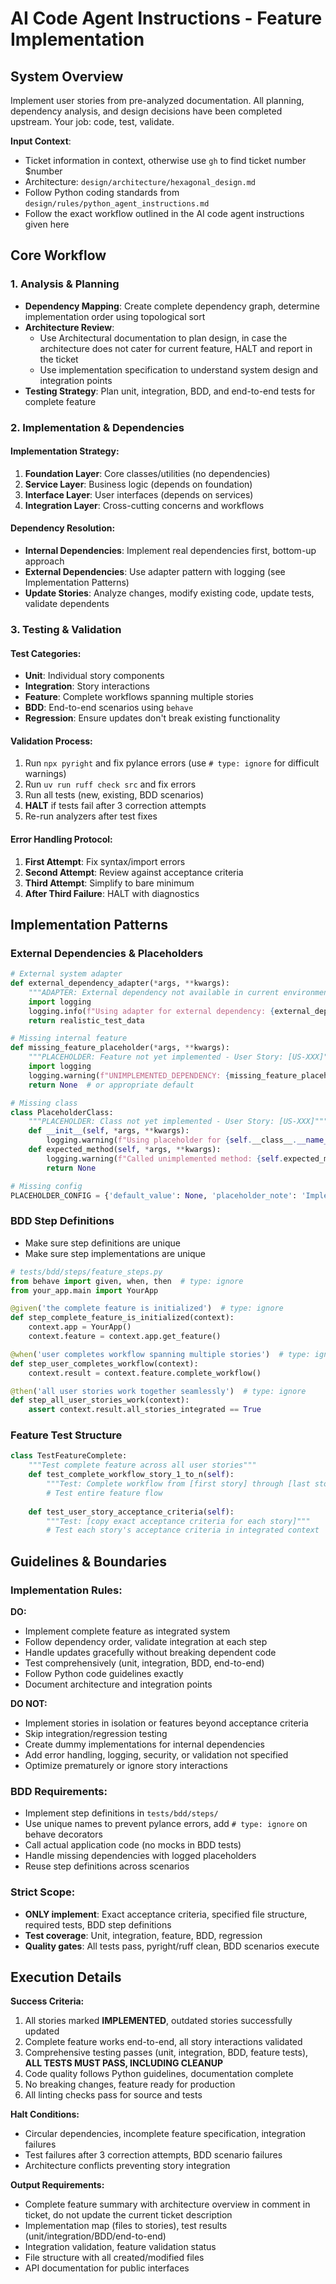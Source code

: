 # AI Code Agent Instructions - Feature Implementation

## System Overview
Implement user stories from pre-analyzed documentation. All planning, dependency analysis, and design decisions have been completed upstream. Your job: code, test, validate.

**Input Context**:
- Ticket information in context, otherwise use `gh` to find ticket number $number
- Architecture: `design/architecture/hexagonal_design.md`
- Follow Python coding standards from `design/rules/python_agent_instructions.md`
- Follow the exact workflow outlined in the AI code agent instructions given here

## Core Workflow

### 1. Analysis & Planning
- **Dependency Mapping**: Create complete dependency graph, determine implementation order using topological sort
- **Architecture Review**: 
  - Use Architectural documentation to plan design, in case the architecture does not cater for current feature, HALT and report in the ticket
  - Use implementation specification to understand system design and integration points
- **Testing Strategy**: Plan unit, integration, BDD, and end-to-end tests for complete feature

### 2. Implementation & Dependencies

#### Implementation Strategy:
1. **Foundation Layer**: Core classes/utilities (no dependencies)
2. **Service Layer**: Business logic (depends on foundation) 
3. **Interface Layer**: User interfaces (depends on services)
4. **Integration Layer**: Cross-cutting concerns and workflows

#### Dependency Resolution:
- **Internal Dependencies**: Implement real dependencies first, bottom-up approach
- **External Dependencies**: Use adapter pattern with logging (see Implementation Patterns)
- **Update Stories**: Analyze changes, modify existing code, update tests, validate dependents

### 3. Testing & Validation

#### Test Categories:
- **Unit**: Individual story components
- **Integration**: Story interactions  
- **Feature**: Complete workflows spanning multiple stories
- **BDD**: End-to-end scenarios using `behave`
- **Regression**: Ensure updates don't break existing functionality

#### Validation Process:
1. Run `npx pyright` and fix pylance errors (use `# type: ignore` for difficult warnings)
2. Run `uv run ruff check src` and fix errors
3. Run all tests (new, existing, BDD scenarios)
4. **HALT** if tests fail after 3 correction attempts
5. Re-run analyzers after test fixes

#### Error Handling Protocol:
1. **First Attempt**: Fix syntax/import errors
2. **Second Attempt**: Review against acceptance criteria  
3. **Third Attempt**: Simplify to bare minimum
4. **After Third Failure**: HALT with diagnostics

## Implementation Patterns

### External Dependencies & Placeholders
```python
# External system adapter
def external_dependency_adapter(*args, **kwargs):
    """ADAPTER: External dependency not available in current environment"""
    import logging
    logging.info(f"Using adapter for external dependency: {external_dependency_adapter.__name__}")
    return realistic_test_data

# Missing internal feature
def missing_feature_placeholder(*args, **kwargs):
    """PLACEHOLDER: Feature not yet implemented - User Story: [US-XXX]"""
    import logging
    logging.warning(f"UNIMPLEMENTED_DEPENDENCY: {missing_feature_placeholder.__name__}")
    return None  # or appropriate default

# Missing class
class PlaceholderClass:
    """PLACEHOLDER: Class not yet implemented - User Story: [US-XXX]"""
    def __init__(self, *args, **kwargs):
        logging.warning(f"Using placeholder for {self.__class__.__name__}")
    def expected_method(self, *args, **kwargs):
        logging.warning(f"Called unimplemented method: {self.expected_method.__name__}")
        return None

# Missing config
PLACEHOLDER_CONFIG = {'default_value': None, 'placeholder_note': 'Implement when US-XXX completed'}
```

### BDD Step Definitions
* Make sure step definitions are unique
* Make sure step implementations are unique

```python
# tests/bdd/steps/feature_steps.py
from behave import given, when, then  # type: ignore
from your_app.main import YourApp

@given('the complete feature is initialized')  # type: ignore
def step_complete_feature_is_initialized(context):
    context.app = YourApp()
    context.feature = context.app.get_feature()

@when('user completes workflow spanning multiple stories')  # type: ignore
def step_user_completes_workflow(context):
    context.result = context.feature.complete_workflow()

@then('all user stories work together seamlessly')  # type: ignore
def step_all_user_stories_work(context):
    assert context.result.all_stories_integrated == True
```

### Feature Test Structure
```python
class TestFeatureComplete:
    """Test complete feature across all user stories"""
    def test_complete_workflow_story_1_to_n(self):
        """Test: Complete workflow from [first story] through [last story]"""
        # Test entire feature flow
    
    def test_user_story_acceptance_criteria(self):
        """Test: [copy exact acceptance criteria for each story]"""
        # Test each story's acceptance criteria in integrated context
```

## Guidelines & Boundaries

### Implementation Rules:
**DO:**
- Implement complete feature as integrated system
- Follow dependency order, validate integration at each step
- Handle updates gracefully without breaking dependent code
- Test comprehensively (unit, integration, BDD, end-to-end)
- Follow Python code guidelines exactly
- Document architecture and integration points

**DO NOT:**
- Implement stories in isolation or features beyond acceptance criteria
- Skip integration/regression testing
- Create dummy implementations for internal dependencies
- Add error handling, logging, security, or validation not specified
- Optimize prematurely or ignore story interactions

### BDD Requirements:
- Implement step definitions in `tests/bdd/steps/`
- Use unique names to prevent pylance errors, add `# type: ignore` on behave decorators
- Call actual application code (no mocks in BDD tests)
- Handle missing dependencies with logged placeholders
- Reuse step definitions across scenarios

### Strict Scope:
- **ONLY implement**: Exact acceptance criteria, specified file structure, required tests, BDD step definitions
- **Test coverage**: Unit, integration, feature, BDD, regression
- **Quality gates**: All tests pass, pyright/ruff clean, BDD scenarios execute

## Execution Details

**Success Criteria:**
1. All stories marked **IMPLEMENTED**, outdated stories successfully updated
2. Complete feature works end-to-end, all story interactions validated
3. Comprehensive testing passes (unit, integration, BDD, feature tests), **ALL TESTS MUST PASS, INCLUDING CLEANUP**
4. Code quality follows Python guidelines, documentation complete
5. No breaking changes, feature ready for production
6. All linting checks pass for source and tests

**Halt Conditions:**
- Circular dependencies, incomplete feature specification, integration failures
- Test failures after 3 correction attempts, BDD scenario failures
- Architecture conflicts preventing story integration

**Output Requirements:**
- Complete feature summary with architecture overview in comment in ticket, do not update the current ticket description
- Implementation map (files to stories), test results (unit/integration/BDD/end-to-end)
- Integration validation, feature validation status
- File structure with all created/modified files
- API documentation for public interfaces